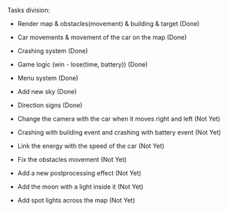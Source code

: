 Tasks division: 
  - Render map & obstacles(movement) & building & target (Done)
  - Car movements & movement of the car on the map (Done)
  - Crashing system (Done)
  - Game logic (win - lose(time, battery)) (Done)
  - Menu system (Done)
  - Add new sky (Done)
  - Direction signs (Done)

  - Change the camera with the car when it moves right and left (Not Yet)
  - Crashing with building event and crashing with battery event (Not Yet)
  - Link the energy with the speed of the car (Not Yet)
  - Fix the obstacles movement (Not Yet)
  - Add a new postprocessing effect (Not Yet)
  - Add the moon with a light inside it (Not Yet)
  - Add spot lights across the map (Not Yet)